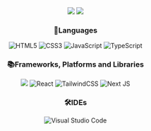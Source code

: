 <div align="center">
  <img src="https://capsule-render.vercel.app/api?type=Waving&color=auto&height=200&section=header&text=Seongcheol's%20Github&fontSize=65" />
  <img src="https://github-readme-stats.vercel.app/api?username=hsc03&show_icons=false" />
</div>

<div align="center">
  <div>
    <h3>📕Languages</h3>
    <img src="https://img.shields.io/badge/html5-%23E34F26.svg?style=for-the-badge&logo=html5&logoColor=white" alt="HTML5"/>
    <img src="https://img.shields.io/badge/css3-%231572B6.svg?style=for-the-badge&logo=css3&logoColor=white" alt="CSS3"/>
    <img src="https://img.shields.io/badge/javascript-%23323330.svg?style=for-the-badge&logo=javascript&logoColor=%23F7DF1E" alt="JavaScript"/>
    <img src="https://img.shields.io/badge/typescript-%23007ACC.svg?style=for-the-badge&logo=typescript&logoColor=white" alt="TypeScript"/>
  </div>
  <div>
    <h3>📚Frameworks, Platforms and Libraries</h3>
    <img src="https://img.shields.io/badge/NPM-%23CB3837.svg?style=for-the-badge&logo=npm&logoColor=white"/>
    <img src="https://img.shields.io/badge/react-%2320232a.svg?style=for-the-badge&logo=react&logoColor=%2361DAFB" alt="React"/>
    <img src="https://img.shields.io/badge/tailwindcss-%2338B2AC.svg?style=for-the-badge&logo=tailwind-css&logoColor=white" alt="TailwindCSS"/>
    <img src="https://img.shields.io/badge/Next-black?style=for-the-badge&logo=next.js&logoColor=white" alt="Next JS"/>
  </div>
  <div>
    <h3>🛠IDEs</h3>
    <img src="https://img.shields.io/badge/Visual%20Studio%20Code-0078d7.svg?style=for-the-badge&logo=visual-studio-code&logoColor=white" alt="Visual Studio Code"/>
  </div>
</div>

<br />
